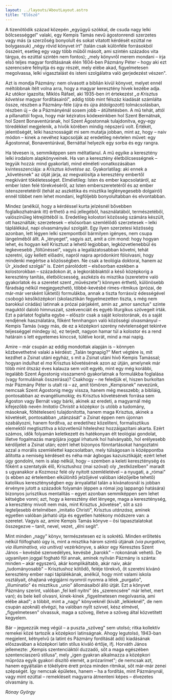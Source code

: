 ```yaml
---
layout: ../layouts/AboutLayout.astro
title: "Előszó"
---
```


A tizenötödik század közepén „együgyű szókkal, de csuda nagy lelki bölcsességgel" valaki, egy Kempis Tamás nevű ágostonrendi szerzetes vagy más (a szerzőség bonyolult és sokat vitatott kérdését ezúttal ne bolygassuk) „négy rövid könyvet írt" (talán csak különféle forrásokból összeírt, esetleg egy vagy több műből másolt, ami szintén százados vita tárgya, és ezúttal szintén nem fontos); „mely könyvről merem mondani – írja első teljes magyar fordításának élén 1604-ben Pázmány Péter – hogy aki ezt szerencsére felnyitja és egy részét, mely elébe akad, figyelmetesen megolvassa, lelki vigasztalást és isteni szolgálatra való gerjedezést vészen".

Azt is mondja Pázmány: nem olvasott a biblián kívül könyvet, melyet ennél méltóbbnak ítélt volna arra, hogy a magyar keresztény hívek kezébe adja. Az utókor igazolta; Miklós Ráfael, aki 1935-ben írt értekezést _„a Krisztus követése_ magyar fordításairól", addig több mint félszáz kiadását számlálta össze, részben a Pázmány-féle (újra és újra átdolgozott) tolmácsolásban, részben új – de a Pázmányénál sosem jobb – átültetésben. A mű tehát, attól a pillanattól fogva, hogy már kéziratos kódexeinkben hol Szent Bernátnak, hol Szent Bonaventúrának, hol Szent Ágostonnak tulajdonítva, egy-egy töredékkel megjelenik, a hívők körében mindig népszerű volt. Értékét, jelentőségét, lelki hasznosságát mi sem mutatja jobban, mint az, hogy – naiv módon – kinek a nevéhez kapcsolják az eredetileg névtelen művet: egy Ágostonnal, Bonaventúrával, Bernáttal helyezik egy sorba és egy rangra.

Ha tévesen is, semmiképpen sem méltatlanul. A mű egyike a keresztény lelki irodalom alapkönyveinek. Ha van a keresztény életbölcsességnek – tegyük hozzá: mind gyakorlati, mind elméleti vonatkozásában kvintesszenciája: a _Krisztus követése_ az. Gyakorlatilag: aki ennek a „követésnek" az útját járja, az megvalósítja a keresztény embertől megkívánt tökéletességet. Elméletileg: Isten és ember kapcsolatáról, az ember Isten felé törekvéséről, az Isten emberszeretetéről és az ember istenszeretetéről (tehát az aszkétika és misztika leglényegesebb dolgairól) ennél többet nem lehet mondani, legföljebb bonyolultabban és elvontabban.

Mindez (anélkül, hogy a kérdéssel kurta jelzésnél bővebben foglalkozhatnánk itt) érthető a mű jellegéből, használatából, természetéből, valószínűleg létrejöttéből is. Eredetileg kolostori közösség számára készült, ott használták; szerzetesek – elsősorban szemlélődő szerzetesek – lelki táplálékául, napi olvasmányául szolgált. Egy ilyen szerzetesi közösség azonban, lett légyen lelki szempontból bármilyen igényes, nem csupa lángelméből állt. A „lényeget", vagyis azt, amit a cím mond: hogy hogyan lehet, és hogyan kell Krisztust a lehető legjobban, legközvetlenebbül és legkevesebb „föltűnéssel", vagyis a legalázatosabban követni, tehát szeretni, úgy kellett előadni, napról napra apródonkint fölolvasni, hogy mindenki megértse a közösségben. Ne csak a teológia doktorai, hanem az Úr „kisded szolgái" is. Ezért párolódott – elsősorban ezekben a kolostorokban – századokon át, a legkorábbiaktól a késő középkorig a keresztény tanítás, életbölcsesség, aszkézis és misztika (szeretetre való gyakorlatok és a szeretet szent „művészete") könnyen érthető, különösebb fáradság nélkül megjegyezhető, többé-kevésbé rímes-ritmikus (prózai, de már-már versként lüktető) formulákba, annak a tiszta forrásvíz édességével csobogó későközépkori (skolasztikán fegyelmezetten tiszta, s még nem barokkul cirádás) latinnak a prózai párjaként, amin az „amor sanctus" szinte maguktól daloló himnuszait, szekvenciáit és egyéb liturgikus szövegeit írták. Ezt a párlatot foglalta egybe – először csak a saját kolostorának, és a saját rendjének használatára, főként fennhangon való közösségi olvasmányul – Kempis Tamás (vagy más, de ez a középkori szerény névtelenséget tekintve teljességgel mindegy is), ez terjedt, nagyon hamar túl a kolostor és a rend határain s lett egyetemes kinccsé, túlélve korát, mind a mai napig.

Amire – már csupán az eddig mondottak alapján is – könnyen közbevethetné valaki a kérdést: „Talán tegnapig?" Mert végtére is, mit kezdhet a Zsinat utáni egyház, s mit a Zsinat utáni hívő Kempis Tamással; hogyan indulhat el _ma_ Krisztus követésének azon az útján, amelynek már több mint ötszáz éves kalauza sem volt egyéb, mint egy még korábbi, legalább Szent Ágostonig visszamenő gyakorlatnak a formulákba foglalása (vagy formuláinak összeírása)? Csakhogy – ne feledjük el, hiszen burkoltan már Pázmány Péter is utalt rá – az, amit tömören „Kempisnek" nevezünk, nemcsak Szent Ágostonig megy vissza, hanem még messzebb; a bibliáig, pontosabban az evangéliumokig; és Krisztus követésének forrása sem Ágoston vagy Bernát vagy bárki, akinek az eredeti, a magyarnál még kifejezőbb nevén _Imitatio Christit_ a középkor (s utóbb a tudomány, másoknak, föltételesen) tulajdonította, hanem maga Krisztus, akinek a követését, pontosabban „utánzását" a Zsinat éppen nem újonnan szabályozni, hanem fordítva, az eredetihez közelíteni, formalisztikus elemektől megtisztítva a közvetlenül hiteleshez hozzáigazítani akarta. Ezért számos, idők folyamán keletkezett és hatékonyan élt teológiai gondolat, illetve fogalmazás margójára joggal írhatunk hol halványabb, hol erélyesebb kérdőjelet a Zsinat után; ezért lehet bizonyos fönntartásokat hangoztatni azzal a morális szemlélettel kapcsolatban, mely túlságosan is középpontba állította a nemiség kérdéseit és néha már ágbogas kazuisztikáját; ezért lehet úgy gondolni, nem is alap nélkül, hogy – szemben a keleti kereszténység és főként a szentatyák élő, Krisztushoz (mai szóval) oly „testközelben" maradt s ugyanakkor a Kozmosz felé oly nyitott szemléletével – a nyugati, a „római" (s ebben az értelemben elkülönítő jelzőjével valóban idézőjelbe tehető) katolikus kereszténységben egy árnyalattal talán a kívánatosnál is jobban érvényre jutott a századok folyamán (éppen a római jog lappangó hatására) bizonyos jurisztikus mentalitás – egyet azonban semmiképpen sem lehet kétségbe vonni; azt, hogy a keresztény élet lényege, maga a kereszténység, a keresztény mivolt nem más, mint Krisztus „követése", sőt a szó legteljesebb értelmében „imitatio Christi", Krisztus _utánzása,_ aminek egyetlen valóban járható útja és egyetlen hatékony módszere van: a szeretet. Vagyis az, amire Kempis Tamás könyve – ősi tapasztalatokat összegezve – tanít, nevel, vezet, „élni segít".

Mint minden „nagy" könyv, természetesen ez is sokrétű. Minden erőltetés nélkül fölfogható úgy is, mint a misztika három szintű útjának _(via purgativa, via illuminativa, via unitiva)_ vezérkönyve, s akkor egy Keresztes Szent János – kevésbé szenvedélyes, kevésbé „barokk" – rokonának vehető. De ugyanilyen joggal fogható föl annak, aminek nyilván Pázmány is szánta: minden – akár egyszerű, akár komplikáltabb, akár naiv, akár „tudományosabb" – Krisztushoz kötődő, feléje törekvő, őt szeretni kívánó keresztény ember napi táplálékának, anélkül, hogy mint valami iskola osztályait, óhajtaná végigjárni nyomról nyomra a lélek „purgatio", „illuminatio" és misztikus „unio" állomásaiból álló útját. Ezt a könyvet Pázmány szerint, valóban „fel kell nyitni" (és „szerencsére" már lehet, mert van); és bele kell olvasni, kinek-kinek „figyelmetesen megolvasnia, ami elébe akad"; a többit, mint a „nagy" könyveknél (kivált „lelkieknél", de nem csupán azoknál) elvégzi, ha valóban nyílt szívvel, kész elmével, „figyelmetesen" olvassuk, maga a szöveg, illetve a szöveg által közvetített kegyelem.

Bár – jegyezzük meg végül – a puszta „szöveg" sem utolsó; ritka kollektív remekei közé tartozik a középkori latinságnak. Ahogy legutolsó, 1943-ban megjelent, kétnyelvű (a latint és Pázmány fordítását adó) kiadásának előszavában a középkori latin stílus kiváló értője, ifj. Horváth János jellemezte: „Kempis szentenciáktól duzzadó, sőt a maga egészében szentenciaszerű stílusa", mely „igen gyakran alkalmazza a középkori műpróza egyik gyakori díszítő elemét, a prózarímet"; de nemcsak azt, hanem egyáltalán e tökélyére érett próza minden ritmikai, sőt már-már zenei szépségét. Így nemcsak épületes, hanem – ha a fordítás, mint Pázmánynál, vagy mint ezúttal – remekléseit magyarra átmenteni képes – élvezetes olvasmány is.

_Rónay György_
